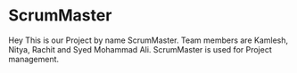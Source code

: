 ScrumMaster
===========
Hey This is our Project by name ScrumMaster. Team members are Kamlesh, Nitya, Rachit and Syed Mohammad Ali. ScrumMaster is used for Project management.
